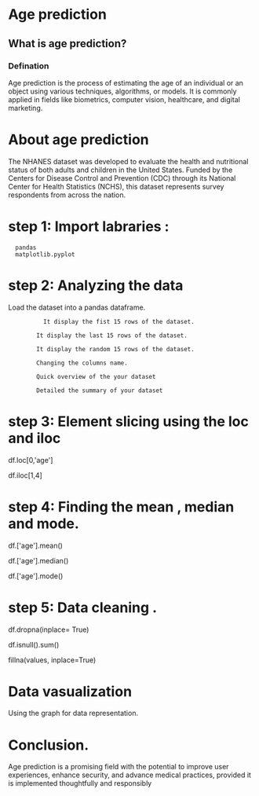# Age prediction

## What is age prediction?
### Defination
Age prediction is the process of estimating the age of an individual or an object using various techniques, algorithms, or models. It is commonly applied in fields like biometrics, computer vision, healthcare, and digital marketing.

# About age prediction
The NHANES dataset was developed to evaluate the health and nutritional status of both adults and children in the United States. Funded by the Centers for Disease Control and Prevention (CDC) through its National Center for Health Statistics (NCHS), this dataset represents survey respondents from across the nation.

# step 1: Import labraries :

      pandas
      matplotlib.pyplot

# step 2: Analyzing the data

 Load the dataset into a pandas dataframe.
 <!-- using  head(15) function  -->  
              It display the fist 15 rows of the dataset.
 <!-- Using tail(15) function --> 
            It display the last 15 rows of the dataset.
<!-- Using sample(15) function -->
            It display the random 15 rows of the dataset.
<!-- using the rename() function -->
            Changing the columns name.
<!-- Using the describe() function. -->
            Quick overview of the your dataset
<!-- using the info() function -->
            Detailed the summary of your dataset

# step 3: Element slicing using the loc and iloc

<!-- using the single element slicing loc -->
df.loc[0,'age']
<!-- using the multipale  element slicing iloc -->
df.iloc[1,4]

# step 4: Finding the mean , median and mode.

<!-- using the mean function  -->
df.['age'].mean()
<!-- using the median function  -->
df.['age'].median()
<!-- using the mode function  -->
df.['age'].mode()

# step 5: Data cleaning .

<!-- Drop rows using missing values  -->
df.dropna(inplace= True)

<!-- finding the rows with missing values -->
df.isnull().sum()
 
 <!-- fill the rows using the fillna() -->
fillna(values, inplace=True)

# Data vasualization
 Using  the graph for data representation.

 # Conclusion.
  Age prediction is a promising field with the potential to improve user experiences, enhance security, and advance medical practices, provided it is implemented thoughtfully and responsibly




